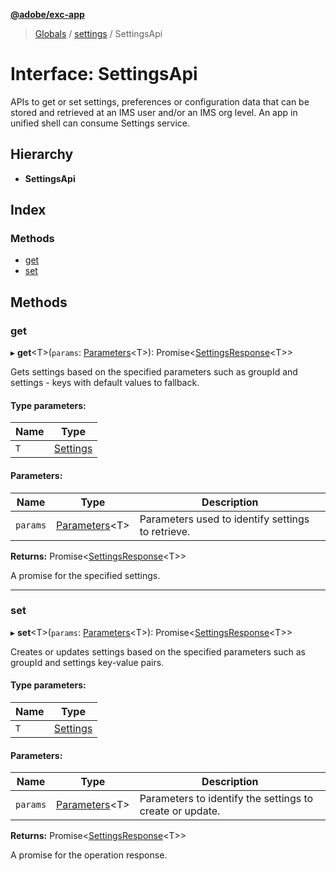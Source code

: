 **[@adobe/exc-app](../README.md)**

> [Globals](../README.md) / [settings](../modules/settings.md) / SettingsApi

# Interface: SettingsApi

APIs to get or set settings, preferences or configuration data that can be stored and retrieved
at an IMS user and/or an IMS org level. An app in unified shell can consume Settings service.

## Hierarchy

* **SettingsApi**

## Index

### Methods

* [get](settings.settingsapi.md#get)
* [set](settings.settingsapi.md#set)

## Methods

### get

▸ **get**\<T>(`params`: [Parameters](settings.parameters.md)\<T>): Promise\<[SettingsResponse](settings.settingsresponse.md)\<T>>

Gets settings based on the specified parameters such as groupId
and settings - keys with default values to fallback.

#### Type parameters:

Name | Type |
------ | ------ |
`T` | [Settings](settings.settings-1.md) |

#### Parameters:

Name | Type | Description |
------ | ------ | ------ |
`params` | [Parameters](settings.parameters.md)\<T> | Parameters used to identify settings to retrieve. |

**Returns:** Promise\<[SettingsResponse](settings.settingsresponse.md)\<T>>

A promise for the specified settings.

___

### set

▸ **set**\<T>(`params`: [Parameters](settings.parameters.md)\<T>): Promise\<[SettingsResponse](settings.settingsresponse.md)\<T>>

Creates or updates settings based on the specified parameters such as groupId and settings
key-value pairs.

#### Type parameters:

Name | Type |
------ | ------ |
`T` | [Settings](settings.settings-1.md) |

#### Parameters:

Name | Type | Description |
------ | ------ | ------ |
`params` | [Parameters](settings.parameters.md)\<T> | Parameters to identify the settings to create or update. |

**Returns:** Promise\<[SettingsResponse](settings.settingsresponse.md)\<T>>

A promise for the operation response.
